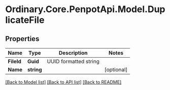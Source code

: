 # Ordinary.Core.PenpotApi.Model.DuplicateFile

## Properties

Name | Type | Description | Notes
------------ | ------------- | ------------- | -------------
**FileId** | **Guid** | UUID formatted string | 
**Name** | **string** |  | [optional] 

[[Back to Model list]](../README.md#documentation-for-models) [[Back to API list]](../README.md#documentation-for-api-endpoints) [[Back to README]](../README.md)

